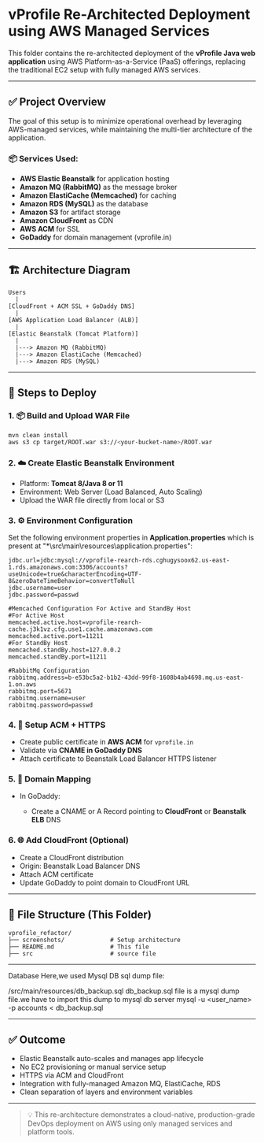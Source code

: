 # vProfile Re-Architected Deployment using AWS Managed Services

This folder contains the re-architected deployment of the **vProfile Java web application** using AWS Platform-as-a-Service (PaaS) offerings, replacing the traditional EC2 setup with fully managed AWS services.

---

## ✅ Project Overview

The goal of this setup is to minimize operational overhead by leveraging AWS-managed services, while maintaining the multi-tier architecture of the application.

### 📦 Services Used:

* **AWS Elastic Beanstalk** for application hosting
* **Amazon MQ (RabbitMQ)** as the message broker
* **Amazon ElastiCache (Memcached)** for caching
* **Amazon RDS (MySQL)** as the database
* **Amazon S3** for artifact storage
* **Amazon CloudFront** as CDN
* **AWS ACM** for SSL
* **GoDaddy** for domain management (vprofile.in)

---

## 🏗️ Architecture Diagram

```
Users
  |
[CloudFront + ACM SSL + GoDaddy DNS]
  |
[AWS Application Load Balancer (ALB)]
  |
[Elastic Beanstalk (Tomcat Platform)]
  |
  |---> Amazon MQ (RabbitMQ)
  |---> Amazon ElastiCache (Memcached)
  |---> Amazon RDS (MySQL)
```

---

## 🔨 Steps to Deploy

### 1. 📦 Build and Upload WAR File

```bash
mvn clean install
aws s3 cp target/ROOT.war s3://<your-bucket-name>/ROOT.war
```

### 2. ☁️ Create Elastic Beanstalk Environment

* Platform: **Tomcat 8/Java 8 or 11**
* Environment: Web Server (Load Balanced, Auto Scaling)
* Upload the WAR file directly from local or S3

### 3. ⚙️ Environment Configuration

Set the following environment properties in **Application.properties** which is present at "*\src\main\resources\application.properties":

```properties
jdbc.url=jdbc:mysql://vprofile-rearch-rds.cghugysoox62.us-east-1.rds.amazonaws.com:3306/accounts?useUnicode=true&characterEncoding=UTF-8&zeroDateTimeBehavior=convertToNull
jdbc.username=user
jdbc.password=passwd

#Memcached Configuration For Active and StandBy Host
#For Active Host
memcached.active.host=vprofile-rearch-cache.j3k1vz.cfg.use1.cache.amazonaws.com
memcached.active.port=11211
#For StandBy Host
memcached.standBy.host=127.0.0.2
memcached.standBy.port=11211

#RabbitMq Configuration
rabbitmq.address=b-e53bc5a2-b1b2-43dd-99f8-1608b4ab4698.mq.us-east-1.on.aws
rabbitmq.port=5671
rabbitmq.username=user
rabbitmq.password=passwd
```

### 4. 🔐 Setup ACM + HTTPS

* Create public certificate in **AWS ACM** for `vprofile.in`
* Validate via **CNAME in GoDaddy DNS**
* Attach certificate to Beanstalk Load Balancer HTTPS listener

### 5. 🧭 Domain Mapping

* In GoDaddy:

  * Create a CNAME or A Record pointing to **CloudFront** or **Beanstalk ELB** DNS

### 6. 🌐 Add CloudFront (Optional)

* Create a CloudFront distribution
* Origin: Beanstalk Load Balancer DNS
* Attach ACM certificate
* Update GoDaddy to point domain to CloudFront URL

---

## 📁 File Structure (This Folder)

```
vprofile_refactor/
├── screenshots/             # Setup architecture
├── README.md                # This file
├── src                      # source file
```

----------------------------------
Database
Here,we used Mysql DB sql dump file:

/src/main/resources/db_backup.sql
db_backup.sql file is a mysql dump file.we have to import this dump to mysql db server
mysql -u <user_name> -p accounts < db_backup.sql

----------------------------------

## ✅ Outcome

* Elastic Beanstalk auto-scales and manages app lifecycle
* No EC2 provisioning or manual service setup
* HTTPS via ACM and CloudFront
* Integration with fully-managed Amazon MQ, ElastiCache, RDS
* Clean separation of layers and environment variables

---

> 💡 This re-architecture demonstrates a cloud-native, production-grade DevOps deployment on AWS using only managed services and platform tools.
